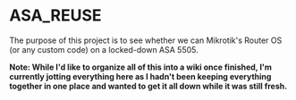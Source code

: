 # ASA_REUSE

The purpose of this project is to see whether we can Mikrotik's Router OS (or any custom code) on a locked-down ASA 5505.

**Note: While I'd like to organize all of this into a wiki once finished, I'm currently jotting everything here as I hadn't been keeping everything together
in one place and wanted to get it all down while it was still fresh.**